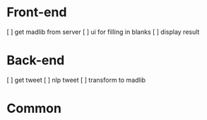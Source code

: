 # Front-end
[ ] get madlib from server
[ ] ui for filling in blanks
[ ] display result

# Back-end
[ ] get tweet
[ ] nlp tweet
[ ] transform to madlib

# Common
